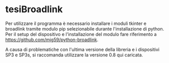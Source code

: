 # tesiBroadlink
Per utilizzare il programma è necessario installare i moduli tkinter e broadlink tramite modulo pip selezionabile durante l'installazione di python.
Per il setup del dispositivo e l'installazione del modulo fare riferimento a https://github.com/mjg59/python-broadlink.

A causa di problematiche con l'ultima versione della libreria e i dispositivi SP3 e SP3s, si raccomanda utilizzare la versione 0.8 qui caricata.
